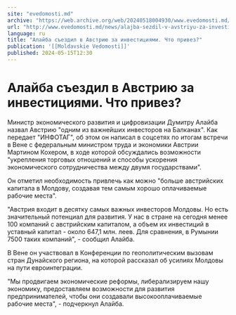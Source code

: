 ```yaml
---
site: "evedomosti.md"
archive: "https://web.archive.org/web/20240518004930/www.evedomosti.md/news/alajba-sezdil-v-avstriyu-za-investiciyami-chto-privez"
url: "http://www.evedomosti.md/news/alajba-sezdil-v-avstriyu-za-investiciyami-chto-privez"
language: ru
title: "Алайба съездил в Австрию за инвестициями. Что привез?"
publication: '[[Moldavskie Vedomosti]]'
published: 2024-05-15T12:30
---
```


# Алайба съездил в Австрию за инвестициями. Что привез?

Министр экономического развития и цифровизации Думитру Алайба назвал Австрию "одним из важнейших инвесторов на Балканах". Как передает "ИНФОТАГ", об этом он написал в соцсетях по итогам встречи в Вене с федеральным министром труда и экономики Австрии Мартином Кохером, в ходе которой обсуждались возможности "укрепления торговых отношений и способы ускорения экономического сотрудничества между двумя государствами".

Он отметил необходимость привлечь как можно "больше австрийских капитала в Молдову, создавая тем самым хорошо оплачиваемые рабочие места".

"Австрия входит в десятку самых важных инвесторов Молдовы. Но есть значительный потенциал для развития. У нас в стране на сегодня менее 100 компаний с австрийским капиталом, а объем их инвестиций в уставный капитал - около 647,1 млн. леев. Для сравнения, в Румынии 7500 таких компаний", - сообщил Алайба.

В Вене он участвовал в Конференции по геополитическим вызовам стран Дунайского региона, на которой рассказал об усилиях Молдовы на пути евроинтеграции.

"Мы продвигаем экономические реформы, либерализируем нашу экономику, предоставляем возможности для развития предпринимателей, чтобы они создавали высокооплачиваемые рабочие места", - подчеркнул Алайба.